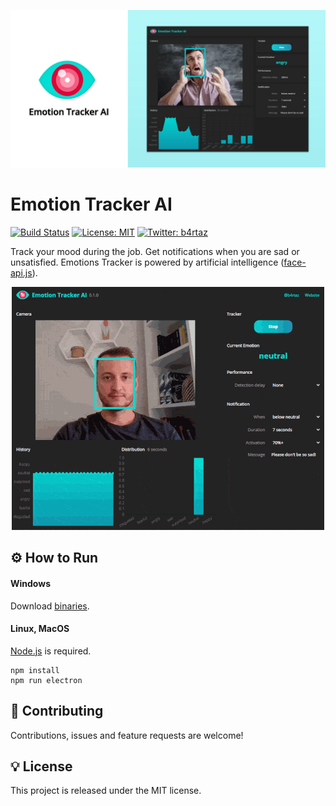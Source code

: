 ![Emotion Tracker AI](app/app-preview.jpg)

# Emotion Tracker AI

[![Build Status](https://travis-ci.org/b4rtaz/emotion-tracker.svg?branch=master)](https://travis-ci.org/b4rtaz/emotion-tracker) [![License: MIT](https://img.shields.io/github/license/mashape/apistatus.svg)](/LICENSE) [![Twitter: b4rtaz](https://img.shields.io/twitter/follow/b4rtaz.svg?style=social)](https://twitter.com/b4rtaz)

Track your mood during the job. Get notifications when you are sad or unsatisfied. Emotions Tracker is powered by artificial intelligence ([face-api.js](https://github.com/justadudewhohacks/face-api.js/)).

<p align="center"><img src="preview.gif" alt="Emotion Tracker Preview" /></p>

## ⚙️ How to Run

#### Windows

Download [binaries](https://github.com/b4rtaz/emotion-tracker/releases).

#### Linux, MacOS

[Node.js](https://nodejs.org/en/) is required.

```
npm install
npm run electron
```

## 🤝 Contributing

Contributions, issues and feature requests are welcome!

## 💡 License

This project is released under the MIT license.
